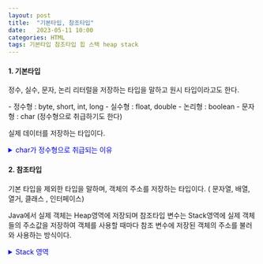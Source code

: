```yaml
---
layout: post
title:  "기본타입, 참조타입"
date:   2023-05-11 10:00
categories: HTML
tags: 기본타입 참조타입 힙 스택 heap stack
---
```


<h4> 1. 기본타입 </h4>
<p> 정수, 실수, 문자, 논리 리터럴을 저장하는 타입을 말하고 원시 타입이라고도 한다.</p>
- 정수형 : byte, short, int, long
- 실수형 : float, double
- 논리형 : boolean
- 문자형 : char (정수형으로 취급하기도 한다)  
<p>실제 데이터를 저장하는 타입이다. <details><summary style="color:blue;">char가 정수형으로 취급되는 이유</summary>

ASCII/아스키코드(8비트)와 UNI/유니코드(16비트) 로부터 표준화된 표준 규약을 따라 하나의 문자를 정수형(0~65535)으로 표현이 가능한 문자들을 표현하는 방식이다. 여기서 주의해야 하는점은 char은 기본적으로 8비트를 처리단위로 하는데 한글의 경우 16비트로 char형 변수에 담을 수 없다.
</details>
</p>

<h4> 2. 참조타입 </h4>
<div>
<p> 기본 타입을 제외한 타입을 말하며, 객체의 주소를 저장하는 타입이다. ( 문자열, 배열, 열거, 클래스 , 인터페이스)</p>
<p>Java에서 실제 객체는 Heap영역에 저장되며 참조타입 변수는 Stack영역에 실제 객체들의 주소값을 저장하여 객체를 사용할 때마다 참조 변수에 저장된 객체의 주소를 불러와 사용하는 방식이다. </p>
<details><summary style="color:blue;">Stack 영역</summary>

<p>지역변수, 파라미터, 리턴 값, 연산에 사용되는 임시 값등이 생성되는 영역이다. 메서드를 호출할 때마다 스택 영역에 생성되고, 기본 타입 변수나 참조 타입 변수가 쌓이고 사라지고를 반복한다. 
기본 타입변수의 경우에 int a = 10; 이라는 코드를 작성했다면 정수 값이 할당될 수 있는 a 라는 이름의 메모리 공간이 스택영역에 생성되고 그 자리에 10이라는 값이 들어간다. 
참조 타입의 변수의 경우에는 클래스 Person ps = new Person(); 라는 코드를 작성했다면 ps라는 메모리 공간이 스택영역에 생성되고 생성된 ps의 인스턴스는 Heap영역에 생성된다. 
스택 영역에 생성된 ps는 Heap영역에 생성된 ps의 인스턴스 주소 값을 가지게 된다.</p>
</details>
